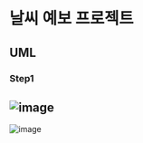 # 날씨 예보 프로젝트

## UML
### Step1
![image](https://user-images.githubusercontent.com/52592748/135596871-86038b7a-8089-437e-9fbc-5d575c5ead0c.png)
---
![image](https://user-images.githubusercontent.com/52592748/135596932-8a13d9e2-059b-4081-990a-6cf084def32e.png)
